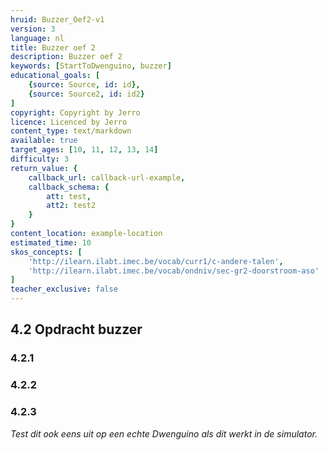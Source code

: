 ```yaml
---
hruid: Buzzer_Oef2-v1
version: 3
language: nl
title: Buzzer oef 2
description: Buzzer oef 2
keywords: [StartToDwenguino, buzzer]
educational_goals: [
    {source: Source, id: id}, 
    {source: Source2, id: id2}
]
copyright: Copyright by Jerro
licence: Licenced by Jerro
content_type: text/markdown
available: true
target_ages: [10, 11, 12, 13, 14]
difficulty: 3
return_value: {
    callback_url: callback-url-example,
    callback_schema: {
        att: test,
        att2: test2
    }
}
content_location: example-location
estimated_time: 10
skos_concepts: [
    'http://ilearn.ilabt.imec.be/vocab/curr1/c-andere-talen', 
    'http://ilearn.ilabt.imec.be/vocab/ondniv/sec-gr2-doorstroom-aso'
]
teacher_exclusive: false
---
```

## 4.2 Opdracht buzzer

### 4.2.1




### 4.2.2




### 4.2.3



*Test dit ook eens uit op een echte Dwenguino als dit werkt in de simulator.*